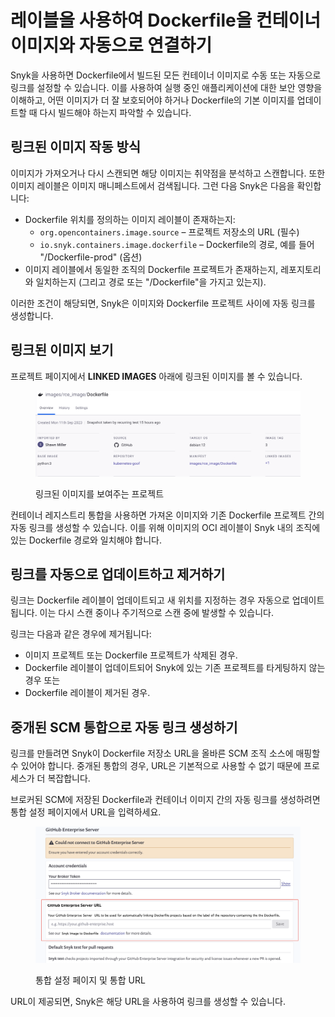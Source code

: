 # 레이블을 사용하여 Dockerfile을 컨테이너 이미지와 자동으로 연결하기

Snyk을 사용하면 Dockerfile에서 빌드된 모든 컨테이너 이미지로 수동 또는 자동으로 링크를 설정할 수 있습니다. 이를 사용하여 실행 중인 애플리케이션에 대한 보안 영향을 이해하고, 어떤 이미지가 더 잘 보호되어야 하거나 Dockerfile의 기본 이미지를 업데이트할 때 다시 빌드해야 하는지 파악할 수 있습니다.

## 링크된 이미지 작동 방식

이미지가 가져오거나 다시 스캔되면 해당 이미지는 취약점을 분석하고 스캔합니다. 또한 이미지 레이블은 이미지 매니페스트에서 검색됩니다. 그런 다음 Snyk은 다음을 확인합니다:

* Dockerfile 위치를 정의하는 이미지 레이블이 존재하는지:
  * `org.opencontainers.image.source` – 프로젝트 저장소의 URL (필수)
  * `io.snyk.containers.image.dockerfile` – Dockerfile의 경로, 예를 들어 "/Dockerfile-prod" (옵션)
* 이미지 레이블에서 동일한 조직의 Dockerfile 프로젝트가 존재하는지, 레포지토리와 일치하는지 (그리고 경로 또는 "/Dockerfile"을 가지고 있는지).

이러한 조건이 해당되면, Snyk은 이미지와 Dockerfile 프로젝트 사이에 자동 링크를 생성합니다.

## 링크된 이미지 보기

프로젝트 페이지에서 **LINKED IMAGES** 아래에 링크된 이미지를 볼 수 있습니다.

<figure><img src="../../../.gitbook/assets/container_project_dockerfile_linked_images.png" alt=""><figcaption><p>링크된 이미지를 보여주는 프로젝트</p></figcaption></figure>

컨테이너 레지스트리 통합을 사용하면 가져온 이미지와 기존 Dockerfile 프로젝트 간의 자동 링크를 생성할 수 있습니다. 이를 위해 이미지의 OCI 레이블이 Snyk 내의 조직에 있는 Dockerfile 경로와 일치해야 합니다.

## 링크를 자동으로 업데이트하고 제거하기

링크는 Dockerfile 레이블이 업데이트되고 새 위치를 지정하는 경우 자동으로 업데이트됩니다. 이는 다시 스캔 중이나 주기적으로 스캔 중에 발생할 수 있습니다.

링크는 다음과 같은 경우에 제거됩니다:

* 이미지 프로젝트 또는 Dockerfile 프로젝트가 삭제된 경우.
* Dockerfile 레이블이 업데이트되어 Snyk에 있는 기존 프로젝트를 타게팅하지 않는 경우 또는
* Dockerfile 레이블이 제거된 경우.

## 중개된 SCM 통합으로 자동 링크 생성하기

링크를 만들려면 Snyk이 Dockerfile 저장소 URL을 올바른 SCM 조직 소스에 매핑할 수 있어야 합니다. 중개된 통합의 경우, URL은 기본적으로 사용할 수 없기 때문에 프로세스가 더 복잡합니다.

브로커된 SCM에 저장된 Dockerfile과 컨테이너 이미지 간의 자동 링크를 생성하려면 통합 설정 페이지에서 URL을 입력하세요.

<figure><img src="../../../.gitbook/assets/mceclip0-4-.png" alt="통합 페이지 설정과 통합 URL"><figcaption><p>통합 설정 페이지 및 통합 URL</p></figcaption></figure>

URL이 제공되면, Snyk은 해당 URL을 사용하여 링크를 생성할 수 있습니다.
